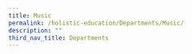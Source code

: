 ```yaml
---
title: Music
permalink: /holistic-education/Departments/Music/
description: ""
third_nav_title: Departments
---
```

